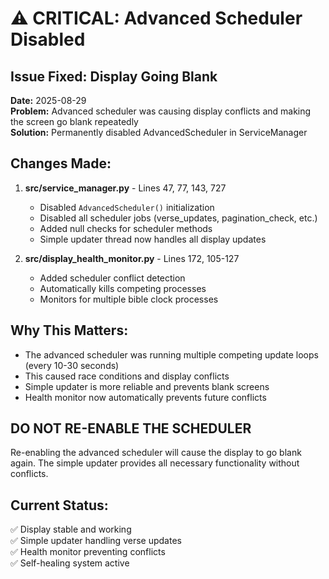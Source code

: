 # ⚠️ CRITICAL: Advanced Scheduler Disabled

## Issue Fixed: Display Going Blank

**Date:** 2025-08-29  
**Problem:** Advanced scheduler was causing display conflicts and making the screen go blank repeatedly  
**Solution:** Permanently disabled AdvancedScheduler in ServiceManager

## Changes Made:

1. **src/service_manager.py** - Lines 47, 77, 143, 727
   - Disabled `AdvancedScheduler()` initialization 
   - Disabled all scheduler jobs (verse_updates, pagination_check, etc.)
   - Added null checks for scheduler methods
   - Simple updater thread now handles all display updates

2. **src/display_health_monitor.py** - Lines 172, 105-127
   - Added scheduler conflict detection
   - Automatically kills competing processes
   - Monitors for multiple bible clock processes

## Why This Matters:
- The advanced scheduler was running multiple competing update loops (every 10-30 seconds)
- This caused race conditions and display conflicts
- Simple updater is more reliable and prevents blank screens
- Health monitor now automatically prevents future conflicts

## DO NOT RE-ENABLE THE SCHEDULER
Re-enabling the advanced scheduler will cause the display to go blank again.
The simple updater provides all necessary functionality without conflicts.

## Current Status:
✅ Display stable and working  
✅ Simple updater handling verse updates  
✅ Health monitor preventing conflicts  
✅ Self-healing system active  